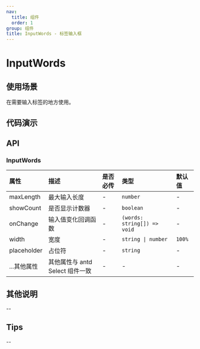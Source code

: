```yaml
---
nav:
  title: 组件
  order: 1
group: 组件
title: InputWords - 标签输入框
---
```


# InputWords

## 使用场景

在需要输入标签的地方使用。

## 代码演示

<code src='./demo/InputWords' title='代码'></code>

## API

### InputWords

| 属性        | 描述                            | 是否必传 | 类型                        | 默认值 |
| :---------- | :------------------------------ | :------- | :-------------------------- | :----- |
| maxLength   | 最大输入长度                    | -        | `number`                    | -      |
| showCount   | 是否显示计数器                  | -        | `boolean`                   | -      |
| onChange    | 输入值变化回调函数              | -        | `(words: string[]) => void` | -      |
| width       | 宽度                            | -        | `string \| number`          | `100%` |
| placeholder | 占位符                          | -        | `string`                    | -      |
| ...其他属性 | 其他属性与 antd Select 组件一致 | -        | -                           | -      |

## 其他说明

--

## Tips

--
